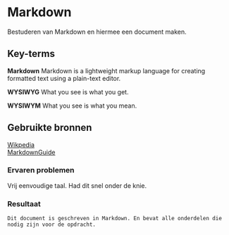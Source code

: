 # Markdown
Bestuderen van Markdown en hiermee een document maken.

## Key-terms
**Markdown**
Markdown is a lightweight markup language for creating formatted text using a plain-text editor. 

**WYSIWYG**
What you see is what you get.

**WYSIWYM**
What you see is what you mean.

## Gebruikte bronnen
[Wikpedia](https://Wikipedia.org)  
[MarkdownGuide](https://markdownguide.org)

### Ervaren problemen
Vrij eenvoudige taal. Had dit snel onder de knie.

### Resultaat
    Dit document is geschreven in Markdown. En bevat alle onderdelen die nodig zijn voor de opdracht.
